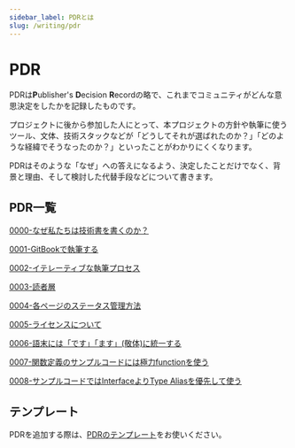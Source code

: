 ```yaml
---
sidebar_label: PDRとは
slug: /writing/pdr
---
```


# PDR

PDRは**P**ublisher's **D**ecision **R**ecordの略で、これまでコミュニティがどんな意思決定をしたかを記録したものです。

プロジェクトに後から参加した人にとって、本プロジェクトの方針や執筆に使うツール、文体、技術スタックなどが「どうしてそれが選ばれたのか？」「どのような経緯でそうなったのか？」といったことがわかりにくくなります。

PDRはそのような「なぜ」への答えになるよう、決定したことだけでなく、背景と理由、そして検討した代替手段などについて書きます。

## PDR一覧

[0000-なぜ私たちは技術書を書くのか？](0000-why-do-we-write-technical-books.md)

[0001-GitBookで執筆する](0001-write-with-gitbook.md)

[0002-イテレーティブな執筆プロセス](0002-iterative-writing-process.md)

[0003-読者層](0003-target-readers.md)

[0004-各ページのステータス管理方法](0004-how-to-manage-article-status.md)

[0005-ライセンスについて](0005-about-license.md)

[0006-語末には「です」「ます」(敬体)に統一する](0006-use-desu-masu.md)

[0007-関数定義のサンプルコードには極力functionを使う](0007-use-function-for-sample-code.md)

[0008-サンプルコードではInterfaceよりType Aliasを優先して使う](0008-prefer-type-alias-over-interface.md)

## テンプレート

PDRを追加する際は、[PDRのテンプレート](pdr-template.md)をお使いください。
